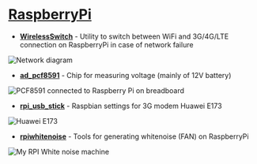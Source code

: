 # [RaspberryPi](https://github.com/koss822/misc/tree/master/RaspberryPi)
- [**WirelessSwitch**](https://github.com/koss822/misc/tree/master/RaspberryPi/WirelessSwitch) - Utility to switch between WiFi and 3G/4G/LTE connection on RaspberryPi in case of network failure

![Network diagram](https://www.enigma14.eu/wiki/images/thumb/8/8c/Rpi-backup1.png/799px-Rpi-backup1.png)

- [**ad_pcf8591**](https://github.com/koss822/misc/tree/master/RaspberryPi/ad_pcf8591) - Chip for measuring voltage (mainly of 12V battery)


![PCF8591 connected to Raspberry Pi on breadboard](https://www.enigma14.eu/wiki/images/thumb/b/bd/Adc2.jpg/320px-Adc2.jpg)

- [**rpi_usb_stick**](https://github.com/koss822/misc/tree/master/RaspberryPi/rpi_usb_stick) - Raspbian settings for 3G modem Huawei E173

![Huawei E173](https://www.enigma14.eu/wiki/images/c/c4/E173.jpg)

- [**rpiwhitenoise**](https://github.com/koss822/misc/tree/master/RaspberryPi/rpiwhitenoise) - Tools for generating whitenoise (FAN) on RaspberryPi

![My RPI White noise machine](https://s3-eu-west-1.amazonaws.com/koss-public-misc/images/rpiwhitenoise.jpg)
